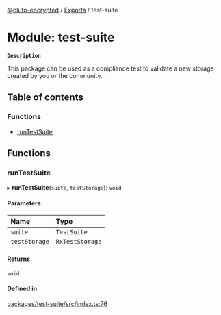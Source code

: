 [@pluto-encrypted](../README.md) / [Exports](../modules.md) / test-suite

# Module: test-suite

**`Description`**

This package can be used as a compliance test to validate a new storage created by you or the community.

## Table of contents

### Functions

- [runTestSuite](test_suite.md#runtestsuite)

## Functions

### runTestSuite

▸ **runTestSuite**(`suite`, `testStorage`): `void`

#### Parameters

| Name | Type |
| :------ | :------ |
| `suite` | `TestSuite` |
| `testStorage` | `RxTestStorage` |

#### Returns

`void`

#### Defined in

[packages/test-suite/src/index.ts:76](https://github.com/atala-community-projects/pluto-encrypted/blob/95ce3eb4/packages/test-suite/src/index.ts#L76)
